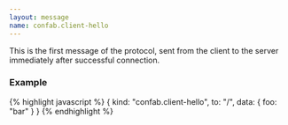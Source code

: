 ```yaml
---
layout: message
name: confab.client-hello
---
```

This is the first message of the protocol, sent from the client to the server immediately after successful connection.

<h3>Example</h3>

{% highlight javascript %}
{
    kind: "confab.client-hello",
    to: "/",
    data: {
        foo: "bar"
    }
}
{% endhighlight %}

